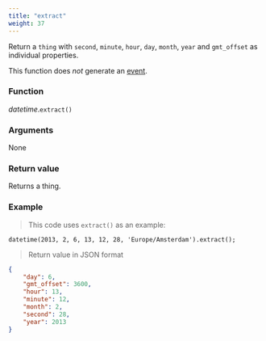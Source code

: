 ```yaml
---
title: "extract"
weight: 37
---
```


Return a `thing` with `second`, `minute`, `hour`, `day`, `month`, `year` and `gmt_offset` as individual properties.

This function does *not* generate an [event](../../../overview/events).

### Function

*datetime*.`extract()`

### Arguments

None

### Return value

Returns a thing.

### Example

> This code uses `extract()` as an example:

```thingsdb,json_response
datetime(2013, 2, 6, 13, 12, 28, 'Europe/Amsterdam').extract();
```

> Return value in JSON format

```json
{
    "day": 6,
    "gmt_offset": 3600,
    "hour": 13,
    "minute": 12,
    "month": 2,
    "second": 28,
    "year": 2013
}
```
